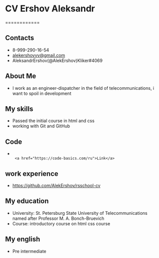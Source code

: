 # CV Ershov Aleksandr 
============
## Contacts  
+ 8-999-290-16-54
+ alekershovvv@gmail.com
+ AleksandrErshov(@AlekErshov)Kliker#4069
## About Me
+ I work as an engineer-dispatcher in the field of telecommunications, i want to spoil in development
## My skills
+ Passed the initial course in html and css
+ working with Git and GitHub
## Code 
+ <code>
   &lt;<span>a href="https://code-basics.com/ru"</span>&gt;Link&lt;<span>/a</span>&gt;
  </code>
## work experience
+ https://github.com/AlekErshov/rsschool-cv
## My education
+ University: St. Petersburg State University of Telecommunications named after Professor M. A. Bonch-Bruevich
+ Course: introductory course on html css course
## My english
+ Pre intermediate
